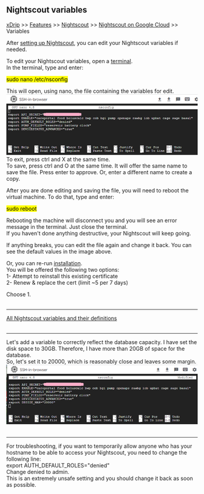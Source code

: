 ## Nightscout variables  
[xDrip](../../README.md) >> [Features](../Features_page) >> [Nightscout](../Nightscout_page) >> [Nightscout on Google Cloud](./GoogleCloud) >> Variables  
  
After [setting up Nightscout](./NS_setup), you can edit your Nightscout variables if needed.  
  
To edit your Nightscout variables, open a [terminal](./Terminal).  
In the terminal, type and enter:  
  
<Mark>sudo nano /etc/nsconfig</Mark>  
  
This will open, using nano, the file containing the variables for edit.  
![](./images/nsconfig.png)  
To exit, press ctrl and X at the same time.  
To save, press ctrl and O at the same time.  It will offer the same name to save the file.  Press enter to approve.  Or, enter a different name to create a copy.  
  
After you are done editing and saving the file, you will need to reboot the virtual machine. To do that, type and enter:  
  
<Mark>sudo reboot</Mark>  
  
Rebooting the machine will disconnect you and you will see an error message in the terminal. Just close the terminal.  
If you haven't done anything destructive, your Nightscout will keep going.  
  
If anything breaks, you can edit the file again and change it back.  You can see the default values in the image above.  
  
Or, you can re-run [installation](./NS_Install).  
You will be offered the following two options:  
1- Attempt to reinstall this existing certificate  
2- Renew & replace the cert (limit ~5 per 7 days)  
  
Choose 1.  
<br/>  
  
---  
  
[All Nightscout variables and their definitions](https://github.com/nightscout/cgm-remote-monitor/blob/master/README.md#environment)  
<br/>
  
---  
  
Let's add a variable to correctly reflect the database capacity.  I have set the disk space to 30GB.  Therefore, I have more than 20GB of space for the database.  
So, let's set it to 20000, which is reasonably close and leaves some margin.  
![](./images/dbsize.png)  
<br/>  
  
---  
  
For troubleshooting, if you want to temporarily allow anyone who has your hostname to be able to access your Nightscout, you need to change the following line:  
export AUTH_DEFAULT_ROLES="denied"  
Change denied to admin.  
This is an extremely unsafe setting and you should change it back as soon as possible.  
  
